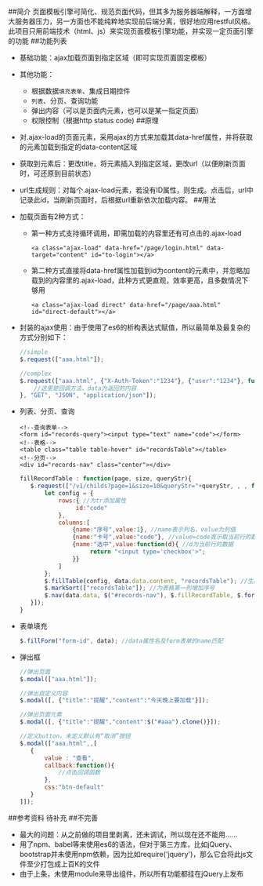 ##简介
页面模板引擎可简化、规范页面代码，但其多为服务器端解释，一方面增大服务器压力，另一方面也不能纯粹地实现前后端分离，很好地应用restful风格。
此项目只用前端技术（html、js）来实现页面模板引擎功能，并实现一定页面引擎的功能
##功能列表
* 基础功能：ajax加载页面到指定区域（即可实现页面固定模板）
* 其他功能：
    * 根据数据`填充表单`、集成日期控件
    * `列表`、分页、查询功能
    * 弹出内容（可以是页面内元素，也可以是某一指定页面）
    * 权限控制（根据http status code)
##原理
* 对.ajax-load的页面元素，采用ajax的方式来加载其data-href属性，并将获取的元素加载到指定的data-content区域
* 获取到元素后：更改title，将元素插入到指定区域，更改url（以便刷新页面时，可还原到目前状态）
* url生成规则：对每个.ajax-load元素，若没有ID属性，则生成。点击后，url中记录此id，当刷新页面时，后根据url重新依次加载内容。
##用法
* 加载页面有2种方式：
    * 第一种方式支持循环调用，即需加载的内容里还有可点击的.ajax-load
        
        ```
        <a class="ajax-load" data-href="/page/login.html" data-target="content" id="to-login"></a>
        ```
    * 第二种方式直接将data-href属性加载到id为content的元素中，并忽略加载到的内容里的.ajax-load，此种方式更直观，效率更高，且多数情况下够用
        
        ```
        <a class="ajax-load direct" data-href="/page/aaa.html" id="direct-default"></a>
        ```
* 封装的ajax使用：由于使用了es6的析构表达式赋值，所以最简单及最复杂的方式分别如下：
    ```javascript
    //simple
    $.request(["aaa.html"]);
    
    //complex
    $.request(["aaa.html", {"X-Auth-Token":"1234"}, {"user":"1234"}, function(data){
        //这里是回调方法，data为返回的内容
    }, "GET", "JSON", "application/json"]);
    ```
* 列表、分页、查询
    
    ```
    <!--查询表单-->
    <form id="records-query"><input type="text" name="code"></form>
    <!--表格-->
    <table class="table table-hover" id="recordsTable"></table>
    <!--分页-->
    <div id="records-nav" class="center"></div>
    ```
    ```javascript
    fillRecordTable : function(page, size, queryStr){
       $.request(["/v1/childs?page=1&size=10&queryStr="+queryStr, , , function(data){
           let config = {
               rows:{ //为tr添加属性
                    id:"code"
               },
               columns:[
                   {name:"序号",value:1}, //name表示列名，value为列值
                   {name:"卡号",value:"code"}, //value=code表示取当前行的数据的code属性，支持多级选择，如value=user.name，若为常量加type=const属性
                   {name:"选中",value:function(d){ //d为当前行的数据
                        return "<input type='checkbox'>";
                   }}
               ]
           };
           $.fillTable(config, data.data.content, "recordsTable"); //生成表格
           $.markSort(["recordsTable"]); //为表格第一列增加序号
           $.nav(data.data, $("#records-nav"), $.fillRecordTable, $.formToQuery("records-query")); //生成分页
       }]);
    }
    ```
* 表单填充
    
    ```javascript
    $.fillForm("form-id", data); //data属性名及form表单的name匹配
    ```
* 弹出框
    ```javascript
    //弹出页面
    $.modal(["aaa.html"]);
    
    //弹出自定义内容
    $.modal([, {"title":"提醒","content":"今天晚上要加载"}]);
    
    //弹出页面元素
    $.modal([, {"title":"提醒","content":$("#aaa").clone()}]);
    
    //定义button，未定义默认有“取消”按钮
    $.modal(["aaa.html",,[ 
       {
           value : "查看",
           callback:function(){
               //点击回调函数
           },
           css:"btn-default"
       }
    ]]);
    ```
##参考资料
待补充
##不完善
* 最大的问题：从之前做的项目里剥离，还未调试，所以现在还不能用……
* 用了npm、babel等来使用es6的语法，但对于第三方库，比如jQuery、bootstrap并未使用npm依赖，因为比如require('jquery')，那么它会将此js文件至少打包成上百K的文件
* 由于上条，未使用module来导出组件，所以所有功能都挂在jQuery上发布